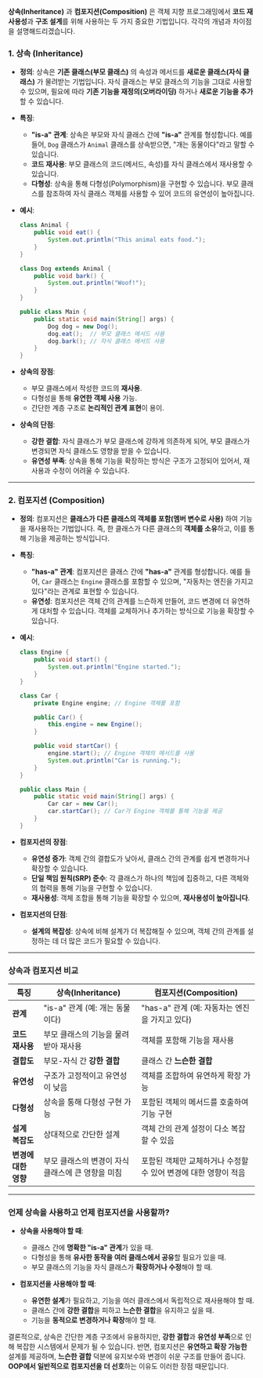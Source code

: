 **상속(Inheritance)** 과 **컴포지션(Composition)** 은 객체 지향 프로그래밍에서 **코드 재사용성**과 **구조 설계**를 위해 사용하는 두 가지 중요한 기법입니다. 각각의 개념과 차이점을 설명해드리겠습니다.

### 1. **상속 (Inheritance)**
   - **정의**: 상속은 **기존 클래스(부모 클래스)** 의 속성과 메서드를 **새로운 클래스(자식 클래스)** 가 물려받는 기법입니다. 자식 클래스는 부모 클래스의 기능을 그대로 사용할 수 있으며, 필요에 따라 **기존 기능을 재정의(오버라이딩)** 하거나 **새로운 기능을 추가**할 수 있습니다.
   - **특징**:
     - **"is-a" 관계**: 상속은 부모와 자식 클래스 간에 **"is-a"** 관계를 형성합니다. 예를 들어, `Dog` 클래스가 `Animal` 클래스를 상속받으면, "개는 동물이다"라고 말할 수 있습니다.
     - **코드 재사용**: 부모 클래스의 코드(메서드, 속성)를 자식 클래스에서 재사용할 수 있습니다.
     - **다형성**: 상속을 통해 다형성(Polymorphism)을 구현할 수 있습니다. 부모 클래스를 참조하여 자식 클래스 객체를 사용할 수 있어 코드의 유연성이 높아집니다.
   
   - **예시**:
     ```java
     class Animal {
         public void eat() {
             System.out.println("This animal eats food.");
         }
     }

     class Dog extends Animal {
         public void bark() {
             System.out.println("Woof!");
         }
     }

     public class Main {
         public static void main(String[] args) {
             Dog dog = new Dog();
             dog.eat();  // 부모 클래스 메서드 사용
             dog.bark(); // 자식 클래스 메서드 사용
         }
     }
     ```

   - **상속의 장점**:
     - 부모 클래스에서 작성한 코드의 **재사용**.
     - 다형성을 통해 **유연한 객체 사용** 가능.
     - 간단한 계층 구조로 **논리적인 관계 표현**이 용이.

   - **상속의 단점**:
     - **강한 결합**: 자식 클래스가 부모 클래스에 강하게 의존하게 되어, 부모 클래스가 변경되면 자식 클래스도 영향을 받을 수 있습니다.
     - **유연성 부족**: 상속을 통해 기능을 확장하는 방식은 구조가 고정되어 있어서, 재사용과 수정이 어려울 수 있습니다.
   
---

### 2. **컴포지션 (Composition)**
   - **정의**: 컴포지션은 **클래스가 다른 클래스의 객체를 포함(멤버 변수로 사용)** 하여 기능을 재사용하는 기법입니다. 즉, 한 클래스가 다른 클래스의 **객체를 소유**하고, 이를 통해 기능을 제공하는 방식입니다.
   - **특징**:
     - **"has-a" 관계**: 컴포지션은 클래스 간에 **"has-a"** 관계를 형성합니다. 예를 들어, `Car` 클래스는 `Engine` 클래스를 포함할 수 있으며, "자동차는 엔진을 가지고 있다"라는 관계로 표현할 수 있습니다.
     - **유연성**: 컴포지션은 객체 간의 관계를 느슨하게 만들어, 코드 변경에 더 유연하게 대처할 수 있습니다. 객체를 교체하거나 추가하는 방식으로 기능을 확장할 수 있습니다.
   
   - **예시**:
     ```java
     class Engine {
         public void start() {
             System.out.println("Engine started.");
         }
     }

     class Car {
         private Engine engine; // Engine 객체를 포함

         public Car() {
             this.engine = new Engine();
         }

         public void startCar() {
             engine.start(); // Engine 객체의 메서드를 사용
             System.out.println("Car is running.");
         }
     }

     public class Main {
         public static void main(String[] args) {
             Car car = new Car();
             car.startCar(); // Car가 Engine 객체를 통해 기능을 제공
         }
     }
     ```

   - **컴포지션의 장점**:
     - **유연성 증가**: 객체 간의 결합도가 낮아서, 클래스 간의 관계를 쉽게 변경하거나 확장할 수 있습니다.
     - **단일 책임 원칙(SRP) 준수**: 각 클래스가 하나의 책임에 집중하고, 다른 객체와의 협력을 통해 기능을 구현할 수 있습니다.
     - **재사용성**: 객체 조합을 통해 기능을 확장할 수 있으며, **재사용성이 높아집니다**.

   - **컴포지션의 단점**:
     - **설계의 복잡성**: 상속에 비해 설계가 더 복잡해질 수 있으며, 객체 간의 관계를 설정하는 데 더 많은 코드가 필요할 수 있습니다.

---

### 상속과 컴포지션 비교

| **특징**        | **상속(Inheritance)**          | **컴포지션(Composition)**                |
| ------------- | ---------------------------- | ------------------------------------ |
| **관계**        | "is-a" 관계 (예: 개는 동물이다)       | "has-a" 관계 (예: 자동차는 엔진을 가지고 있다)      |
| **코드 재사용**    | 부모 클래스의 기능을 물려받아 재사용         | 객체를 포함해 기능을 재사용                      |
| **결합도**       | 부모-자식 간 **강한 결합**            | 클래스 간 **느슨한 결합**                     |
| **유연성**       | 구조가 고정적이고 유연성이 낮음            | 객체를 조합하여 유연하게 확장 가능                  |
| **다형성**       | 상속을 통해 다형성 구현 가능             | 포함된 객체의 메서드를 호출하여 기능 구현              |
| **설계 복잡도**    | 상대적으로 간단한 설계                 | 객체 간의 관계 설정이 다소 복잡할 수 있음             |
| **변경에 대한 영향** | 부모 클래스의 변경이 자식 클래스에 큰 영향을 미침 | 포함된 객체만 교체하거나 수정할 수 있어 변경에 대한 영향이 적음 |

---

### 언제 상속을 사용하고 언제 컴포지션을 사용할까?

- **상속을 사용해야 할 때**:
  - 클래스 간에 **명확한 "is-a" 관계**가 있을 때.
  - 다형성을 통해 **유사한 동작을 여러 클래스에서 공유**할 필요가 있을 때.
  - 부모 클래스의 기능을 자식 클래스가 **확장하거나 수정**해야 할 때.

- **컴포지션을 사용해야 할 때**:
  - **유연한 설계**가 필요하고, 기능을 여러 클래스에서 독립적으로 재사용해야 할 때.
  - 클래스 간에 **강한 결합**을 피하고 **느슨한 결합**을 유지하고 싶을 때.
  - 기능을 **동적으로 변경하거나 확장**해야 할 때.

결론적으로, 상속은 간단한 계층 구조에서 유용하지만, **강한 결합**과 **유연성 부족**으로 인해 복잡한 시스템에서 문제가 될 수 있습니다. 반면, 컴포지션은 **유연하고 확장 가능한** 설계를 제공하며, **느슨한 결합** 덕분에 유지보수와 변경이 쉬운 구조를 만들어 줍니다. **OOP에서 일반적으로 컴포지션을 더 선호**하는 이유도 이러한 장점 때문입니다.